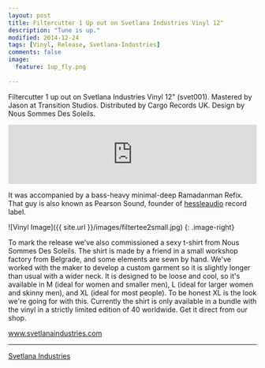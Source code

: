 ```yaml
---
layout: post
title: Filtercutter 1 Up out on Svetlana Industries Vinyl 12"
description: "Tune is up."
modified: 2014-12-24
tags: [Vinyl, Release, Svetlana-Industries]
comments: false
image:
  feature: 1up_fly.png
  
---
```


Filtercutter 1 up out on Svetlana Industries Vinyl 12" (svet001). Mastered by Jason at Transition Studios. Distributed by Cargo Records UK. Design by Nous Sommes Des Soleils.

<iframe style="border: 0; width: 100%; height: 120px;" src="http://bandcamp.com/EmbeddedPlayer/album=1757515684/size=large/bgcol=ffffff/linkcol=0687f5/tracklist=false/artwork=small/transparent=true/" seamless><a href="http://shop.svetlanaindustries.com/album/svet001-1up">SVET001: 1UP by Filtercutter</a></iframe>


It was accompanied by a bass-heavy minimal-deep Ramadanman Refix. That guy is also known as Pearson Sound, founder of <a href="http://hessleaudio.com/" target="_blank">hessleaudio</a> record label.

![Vinyl Image]({{ site.url }}/images/filtertee2small.jpg)
{: .image-right}

To mark the release we've also commissioned a sexy t-shirt from Nous Sommes Des Soleils. The shirt is made by a friend in a small workshop factory from Belgrade, and some elements are sewn by hand. We've worked with the maker to develop a custom garment so it is slightly longer than usual with a wider neck. It is designed to be loose and cool, so it's available in M (ideal for women and smaller men), L (ideal for larger women and skinny men), and XL (ideal for most people). To be honest XL is the look we're going for with this. Currently the shirt is only available in a bundle with the vinyl in a strictly limited edition of 40 worldwide. Get it direct from our shop. 

<a href="http://www.svetlanaindustries.com/" target="_blank">www.svetlanaindustries.com</a>


---

<div markdown="0"><a href="http://www.svetlanaindustries.com/" target="_blank" class="btn">Svetlana Industries</a></div>

